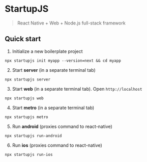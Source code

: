 # StartupJS

> React Native + Web + Node.js full-stack framework

## Quick start

1. Initialize a new boilerplate project

```
npx startupjs init myapp --version=next && cd myapp
```

2. Start **server** (in a separate terminal tab)

```
npx startupjs server
```

3. Start **web** (in a separate terminal tab). Open `http://localhost`

```
npx startupjs web
```

4. Start **metro** (in a separate terminal tab)

```
npx startupjs metro
```

5. Run **android** (proxies command to react-native)

```
npx startupjs run-android
```

6. Run **ios** (proxies command to react-native)

```
npx startupjs run-ios
```
